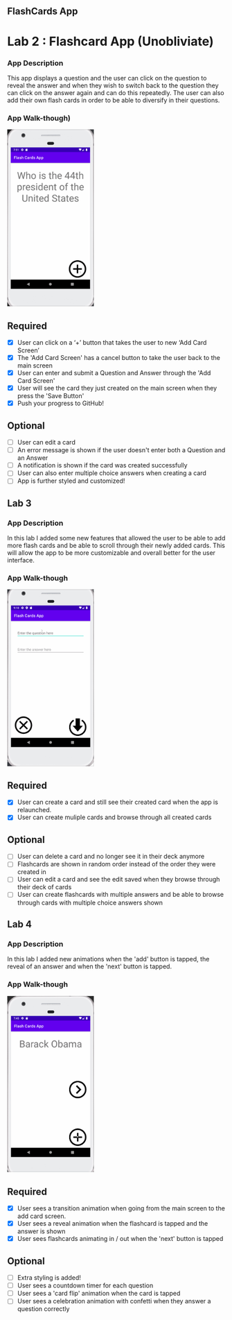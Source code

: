 ## FlashCards App

# Lab 2 : Flashcard App (Unobliviate)

### App Description
This app displays a question and the user can click on the question to reveal the answer and when they wish to switch back to the question they can click on the answer again and can do this repeatedly. The user can also add their own flash cards in order to be able to diversify in their questions.

### App Walk-though)

<img src="https://github.com/FrankGamas45/Flash-Cards-App/raw/main/FlashCard2.gif" width=200><br>

## Required
- [x] User can click on a ‘+’ button that takes the user to new ‘Add Card Screen’
- [x] The 'Add Card Screen' has a cancel button to take the user back to the main screen
- [x] User can enter and submit a Question and Answer through the 'Add Card Screen'
- [x] User will see the card they just created on the main screen when they press the 'Save Button'
- [x] Push your progress to GitHub!

## Optional
- [ ] User can edit a card
- [ ] An error message is shown if the user doesn't enter both a Question and an Answer
- [ ] A notification is shown if the card was created successfully
- [ ] User can also enter multiple choice answers when creating a card
- [ ] App is further styled and customized!

## Lab 3

### App Description
In this lab I added some new features that allowed the user to be able to add more flash cards and be able to scroll through their newly added cards. This will allow the app to be more customizable and overall better for the user interface.

### App Walk-though

<img src="https://github.com/FrankGamas45/Flash-Cards-App/raw/main/FlashCard.3.gif" width=200><br>

## Required
- [x] User can create a card and still see their created card when the app is relaunched.
- [x] User can create muliple cards and browse through all created cards

## Optional
- [ ] User can delete a card and no longer see it in their deck anymore
- [ ] Flashcards are shown in random order instead of the order they were created in
- [ ] User can edit a card and see the edit saved when they browse through their deck of cards
- [ ] User can create flashcards with multiple answers and be able to browse through cards with multiple choice answers shown

## Lab 4

### App Description
In this lab I added new animations when the 'add' button is tapped, the reveal of an answer and when the 'next' button is tapped.

### App Walk-though

<img src="https://github.com/FrankGamas45/Flash-Cards-App/raw/main/FlashCard4.gif" width=200><br>

## Required
- [x] User sees a transition animation when going from the main screen to the add card screen.
- [x] User sees a reveal animation when the flashcard is tapped and the answer is shown
- [x] User sees flashcards animating in / out when the 'next' button is tapped

## Optional
- [ ] Extra styling is added!
- [ ] User sees a countdown timer for each question
- [ ] User sees a 'card flip' animation when the card is tapped
- [ ] User sees a celebration animation with confetti when they answer a question correctly
